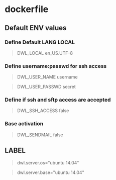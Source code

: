 # dockerfile

## Default ENV values

### Define Default LANG LOCAL
> DWL_LOCAL en_US.UTF-8

### Define username:passwd for ssh access
> DWL_USER_NAME username

> DWL_USER_PASSWD secret

### Define if ssh and sftp access are accepted
> DWL_SSH_ACCESS false

### Base activation
> DWL_SENDMAIL false

## LABEL
> dwl.server.os="ubuntu 14.04"

> dwl.server.base="ubuntu 14.04"
